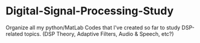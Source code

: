 # Digital-Signal-Processing-Study
Organize all my python/MatLab Codes that I've created so far to study DSP-related topics. (DSP Theory, Adaptive Filters, Audio &amp; Speech, etc?)

